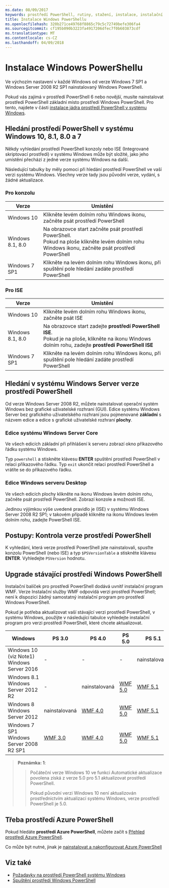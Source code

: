 ```yaml
---
ms.date: 08/09/2017
keywords: prostředí PowerShell, rutiny, stažení, instalace, instalační program, windows 10, windows 8.1, windows 8.0, windows 7
title: Instalace Windows PowerShellu
ms.openlocfilehash: 320b271ce49768f8865c79c5c72749befe306fa4
ms.sourcegitcommit: cf195b090b3223fa4917206dfec7f0b603873cdf
ms.translationtype: MT
ms.contentlocale: cs-CZ
ms.lasthandoff: 04/09/2018
---
```

# <a name="installing-windows-powershell"></a>Instalace Windows PowerShellu
Ve výchozím nastavení v každé Windows od verze Windows 7 SP1 a Windows Server 2008 R2 SP1 nainstalovaný Windows PowerShell.

Pokud vás zajímá v prostředí PowerShell 6 nebo novější, musíte nainstalovat prostředí PowerShell základní místo prostředí Windows PowerShell. Pro tento, najdete v části [instalace jádra prostředí PowerShell v systému Windows](Installing-PowerShell-Core-on-Windows.md).

## <a name="finding-powershell-in-windows-10-81-80-and-7"></a>Hledání prostředí PowerShell v systému Windows 10, 8.1, 8.0 a 7

Někdy vyhledání prostředí PowerShell konzoly nebo ISE (Integrované skriptovací prostředí) v systému Windows může být složité, jako jeho umístění přechází z jedné verze systému Windows na další.

Následující tabulky by měly pomoci při hledání prostředí PowerShell ve vaší verzi systému Windows.
Všechny verze tady jsou původní verze, vydání, s žádné aktualizace.

### <a name="for-console"></a>Pro konzolu

Verze | Umístění
-- | --
Windows 10 | Klikněte levém dolním rohu Windows ikonu, začněte psát prostředí PowerShell
Windows 8.1, 8.0 | Na obrazovce start začněte psát prostředí PowerShell.<br/>Pokud na ploše klikněte levém dolním rohu Windows ikonu, začněte psát prostředí PowerShell
Windows 7 SP1 | Klikněte na levém dolním rohu Windows ikonu, při spuštění pole hledání zadáte prostředí PowerShell

### <a name="for-ise"></a>Pro ISE

Verze | Umístění
-- | --
Windows 10 | Klikněte levém dolním rohu Windows ikonu, začněte psát ISE
Windows 8.1, 8.0 | Na obrazovce start zadejte **prostředí PowerShell ISE**.<br/>Pokud je na ploše, klikněte na ikonu Windows dolním rohu, zadejte **prostředí PowerShell ISE**
Windows 7 SP1 | Klikněte na levém dolním rohu Windows ikonu, při spuštění pole hledání zadáte prostředí PowerShell

## <a name="finding-powershell-in-windows-server-versions"></a>Hledání v systému Windows Server verze prostředí PowerShell

Od verze Windows Server 2008 R2, můžete nainstalovat operační systém Windows bez grafické uživatelské rozhraní (GUI).
Edice systému Windows Server bez grafického uživatelského rozhraní jsou pojmenované **základní** s názvem edice a edice s grafické uživatelské rozhraní **plochy**.

### <a name="windows-server-core-editions"></a>Edice systému Windows Server Core

Ve všech edicích základní při přihlášení k serveru zobrazí okno příkazového řádku systému Windows.

Typ `powershell` a stiskněte klávesu **ENTER** spuštění prostředí PowerShell v relaci příkazového řádku.
Typ `exit` ukončit relaci prostředí PowerShell a vrátíte se do příkazového řádku.

### <a name="windows-server-desktop-editions"></a>Edice Windows serveru Desktop

Ve všech edicích plochy klikněte na ikonu Windows levém dolním rohu, začněte psát prostředí PowerShell.
Zobrazí konzole a možnosti ISE.

Jedinou výjimkou výše uvedené pravidlo je (ISE) v systému Windows Server 2008 R2 SP1; v takovém případě klikněte na ikonu Windows levém dolním rohu, zadejte PowerShell ISE.

## <a name="how-to-check-the-version-of-powershell"></a>Postupy: Kontrola verze prostředí PowerShell

K vyhledání, která verze prostředí PowerShell jste nainstalovali, spusťte konzolu PowerShell (nebo ISE) a typ `$PSVersionTable` a stiskněte klávesu **ENTER**. Vyhledejte `PSVersion` hodnotu.

## <a name="upgrading-existing-windows-powershell"></a>Upgrade stávající prostředí Windows PowerShell

Instalační balíček pro prostředí PowerShell dodává uvnitř instalační program WMF.
Verze Instalační služby WMF odpovídá verzi prostředí PowerShell; není k dispozici žádný samostatný instalační program pro prostředí Windows PowerShell.

Pokud je potřeba aktualizovat vaší stávající verzi prostředí PowerShell, v systému Windows, použijte v následující tabulce vyhledejte instalační program pro verzi prostředí PowerShell, které chcete aktualizovat.

Windows | PS 3.0 | PS 4.0 | PS 5.0 | PS 5.1 |
--|--|--|--|--|
Windows 10 (viz Note1)<br/>Windows Server 2016 | - | - | - | nainstalovaná
Windows 8.1<br/>Windows Server 2012 R2 | - | nainstalovaná | [WMF 5.0](https://www.microsoft.com/en-us/download/details.aspx?id=50395) | [WMF 5.1](https://www.microsoft.com/en-us/download/details.aspx?id=54616)
Windows 8<br/>Windows Server 2012 | nainstalovaná | [WMF 4.0](https://www.microsoft.com/en-us/download/details.aspx?id=40855) | [WMF 5.0](https://www.microsoft.com/en-us/download/details.aspx?id=50395) | [WMF 5.1](https://www.microsoft.com/en-us/download/details.aspx?id=54616)
Windows 7 SP1<br/>Windows Server 2008 R2 SP1 | [WMF 3.0](https://www.microsoft.com/en-us/download/details.aspx?id=34595) | [WMF 4.0](https://www.microsoft.com/en-us/download/details.aspx?id=40855) | [WMF 5.0](https://www.microsoft.com/en-us/download/details.aspx?id=50395) | [WMF 5.1](https://www.microsoft.com/en-us/download/details.aspx?id=54616)

> **Poznámka: 1**:
  >>
  >> Počáteční verze Windows 10 ve funkci Automatické aktualizace povolena získá z verze 5.0 pro 5.1 aktualizovat prostředí PowerShell.
  >>
  >> Pokud původní verzi Windows 10 není aktualizován prostřednictvím aktualizací systému Windows, verze prostředí PowerShell je 5.0.

## <a name="need-azure-powershell"></a>Třeba prostředí Azure PowerShell

Pokud hledáte **prostředí Azure PowerShell**, můžete začít s [Přehled prostředí Azure PowerShell](https://docs.microsoft.com/en-us/powershell/azure).

Co může být nutné, jinak je [nainstalovat a nakonfigurovat Azure PowerShell](https://docs.microsoft.com/en-us/powershell/azure/install-azurerm-ps)

## <a name="see-also"></a>Viz také

- [Požadavky na prostředí PowerShell systému Windows](Windows-PowerShell-System-Requirements.md)
- [Spuštění prostředí Windows PowerShell](Starting-Windows-PowerShell.md)